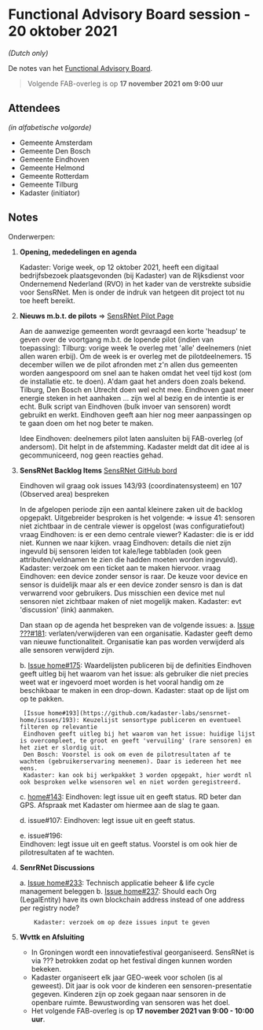 # Functional Advisory Board session - 20 oktober 2021

_(Dutch only)_

De notes van het [Functional Advisory Board](../FAB.md).

> Volgende FAB-overleg is op **17 november 2021 om 9:00 uur**

## Attendees

_(in alfabetische volgorde)_

- Gemeente Amsterdam
- Gemeente Den Bosch
- Gemeente Eindhoven
- Gemeente Helmond
- Gemeente Rotterdam
- Gemeente Tilburg
- Kadaster (initiator)

## Notes

Onderwerpen:

1. **Opening, mededelingen en agenda**
     
     Kadaster: Vorige week, op 12 oktober 2021, heeft een digitaal bedrijfsbezoek plaatsgevonden (bij Kadaster) van de RIjksdienst voor Ondernemend Nederland (RVO) in het kader van de verstrekte subsidie voor SensRNet. Men is onder de indruk van hetgeen dit project tot nu toe heeft bereikt.

2. **Nieuws m.b.t. de pilots** => [SensRNet Pilot Page](https://kadaster-labs.github.io/sensrnet-home/Pilots/)

     Aan de aanwezige gemeenten wordt gevraagd een korte 'headsup' te geven over de voortgang  m.b.t. de lopende pilot (indien van toepassing):
     Tilburg: vorige week 1e overleg met 'alle' deelnemers (niet allen waren erbij). Om de week is er overleg met de pilotdeelnemers.
     15 december willen we de pilot afronden met z'n allen dus gemeenten worden aangespoord om snel aan te haken omdat het veel tijd kost (om de installatie etc. te doen).
     A'dam gaat het anders doen zoals bekend.
     Tilburg, Den Bosch en Utrecht doen wel echt mee.
     Eindhoven gaat meer energie steken in het aanhaken ... zijn wel al bezig en de intentie is er echt.
     Bulk script van Eindhoven (bulk invoer van sensoren) wordt gebruikt en werkt. Eindhoven geeft aan hier nog meer aanpassingen op te gaan doen om het nog beter te maken.
     
     Idee Eindhoven: deelnemers pilot laten aansluiten bij FAB-overleg (of andersom). Dit helpt in de afstemming.
     Kadaster meldt dat dit idee al is gecommuniceerd, nog geen reacties gehad.
     
     
3. **SensRNet Backlog Items** [SensRNet GitHub bord](https://github.com/orgs/kadaster-labs/projects/1)
   
   Eindhoven wil graag ook issues 143/93 (coordinatensysteem) en 107 (Observed area) bespreken
     
     In de afgelopen periode zijn een aantal kleinere zaken uit de backlog opgepakt. Uitgebreider besproken is het volgende:
     => issue 41: sensoren niet zichtbaar in de centrale viewer is opgelost (was configuratiefout)
        vraag Eindhoven: is er een demo centrale viewer? Kadaster: die is er idd niet. Kunnen we naar kijken.
        vraag Eindhoven: details die niet zijn ingevuld bij sensoren leiden tot kale/lege tabbladen (ook geen attributen/veldnamen te zien die hadden moeten worden ingevuld). Kadaster: verzoek om een ticket aan te maken hiervoor.
        vraag Eindhoven: een device zonder sensor is raar. De keuze voor device en sensor is duidelijk maar als er een device zonder sensro is dan is dat verwarrend voor gebruikers. Dus misschien een device met nul sensoren niet zichtbaar maken of niet mogelijk maken. Kadaster: evt 'discussion' (link) aanmaken.
     
     Dan staan op de agenda het bespreken van de volgende issues:
     a. [Issue ???#181](https://github.com/kadaster-labs/sensrnet-home/issues/181): verlaten/verwijderen van een organisatie. Kadaster geeft demo van nieuwe functionaliteit. Organisatie kan pas worden verwijderd als alle sensoren verwijderd zijn.        
     
     b. [Issue home#175](https://github.com/kadaster-labs/sensrnet-home/issues/175): Waardelijsten publiceren bij de definities
        Eindhoven geeft uitleg bij het waarom van het issue: als gebruiker die niet precies weet wat er ingevoerd moet worden is het vooral handig om ze beschikbaar te maken in een drop-down. Kadaster: staat op de lijst om op te pakken.
        
        [Issue home#193](https://github.com/kadaster-labs/sensrnet-home/issues/193): Keuzelijst sensortype publiceren en eventueel filteren op relevantie
        Eindhoven geeft uitleg bij het waarom van het issue: huidige lijst is overcompleet, te groot en geeft 'vervuiling' (rare sensoren) en het ziet er slordig uit.
        Den Bosch: Voorstel is ook om even de pilotresultaten af te wachten (gebruikerservaring meenemen). Daar is iedereen het mee eens.
        Kadaster: kan ook bij werkpakket 3 worden opgepakt, hier wordt nl ook besproken welke wsensoren wel en niet worden geregistreerd.
     
     c. [home#143](https://github.com/kadaster-labs/sensrnet-home/issues/143):
        Eindhoven: legt issue uit en geeft status. RD beter dan GPS. Afspraak met Kadaster om hiermee aan de slag te gaan.
        
     d. issue#107:
        Eindhoven: legt issue uit en geeft status.
        
     e. issue#196:   
        Eindhoven: legt issue uit en geeft status. Voorstel is om ook hier de pilotresultaten af te wachten.
        
   
4. **SenrRNet Discussions**
   
     a.	[Issue home#233](https://github.com/kadaster-labs/sensrnet-home/issues/233): Technisch applicatie beheer & life cycle management beleggen
     b.	[Issue home#237](https://github.com/kadaster-labs/sensrnet-home/issues/237): Should each Org (LegalEntity) have its own blockchain address instead of one address per registry node?

           Kadaster: verzoek om op deze issues input te geven
   

5. **Wvttk en Afsluiting**
   
     - In Groningen wordt een innovatiefestival georganiseerd. SensRNet is via ??? betrokken zodat op het festival dingen kunnen worden bekeken.
     - Kadaster organiseert elk jaar GEO-week voor scholen (is al geweest). Dit jaar is ook voor de kinderen een sensoren-presentatie gegeven. Kinderen zijn op zoek gegaan naar sensoren in de openbare ruimte. Bewustwording van sensoren was het doel.
     - Het volgende FAB-overleg is op **17 november 2021 van 9:00 - 10:00 uur**.
